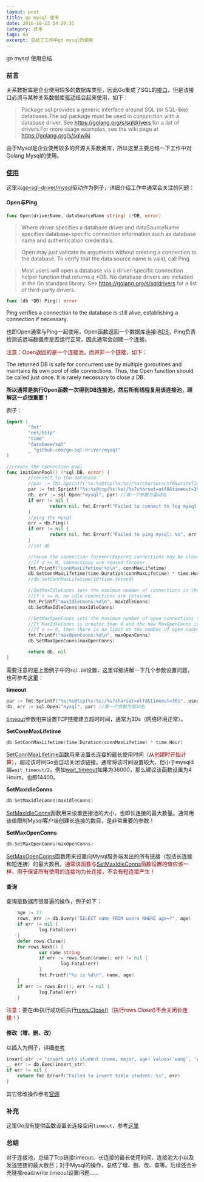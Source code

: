 ```yaml
---
layout: post
title: go mysql 使用
date: 2016-10-22 14:29:31
category: 技术
tags: Go
excerpt: 总结了工作中go mysql的使用
---
```


go mysql 使用总结

### 前言

关系数据库是企业使用较多的数据库类型，因此Go集成了SQL的[接口](https://golang.org/pkg/database/sql/)，但是该接口必须与某种关系数据库[驱动](https://golang.org/s/sqldrivers)结合起来使用，如下：

>Package sql provides a generic interface around SQL (or SQL-like) databases.The sql package must be used in conjunction with a database driver. See https://golang.org/s/sqldrivers for a list of drivers.For more usage examples, see the wiki page at https://golang.org/s/sqlwiki.

由于Mysql是企业使用较多的开源关系数据库，所以这里主要总结一下工作中对Golang Mysql的使用。

### [使用](https://golang.org/s/sqlwiki)

这里以[go-sql-driver/mysql](https://github.com/go-sql-driver/mysql/)驱动作为例子，详细介绍工作中通常会关注的问题：

#### **Open与Ping**

```go
func Open(driverName, dataSourceName string) (*DB, error)
```

> Where driver specifies a database driver and dataSourceName specifies database-specific connection information such as database name and authentication credentials.

> Open may just validate its arguments without creating a connection to the database. To verify that the data source name is valid, call Ping.

> Most users will open a database via a driver-specific connection helper function that returns a *DB. No database drivers are included in the Go standard library. See https://golang.org/s/sqldrivers for a list of third-party drivers. 

```go
func (db *DB) Ping() error
```

>
Ping verifies a connection to the database is still alive, establishing a connection if necessary.

也即Open通常与Ping一起使用，Open函数返回一个数据库连接池[DB](https://golang.org/pkg/database/sql/#DB)，Ping负责检测该远端数据库是否运行正常，因此通常会创建一个连接。

<font color="#8B0000">注意：Open返回的是一个连接池，而并非一个链接，如下：</font>
>
The returned DB is safe for concurrent use by multiple goroutines and maintains its own pool of idle connections. Thus, the Open function should be called just once. It is rarely necessary to close a DB.

**所以通常是执行Open函数一次得到DB连接池，然后所有线程复用该连接池，理解这一点很重要！**

例子：

```go
import (
        "fmt"
        "net/http"
        "time"
        "database/sql"
        _ "github.com/go-sql-driver/mysql"
)

//create the connection pool
func initConnPool() (*sql.DB, error) {
        //connect to the database
        //par := fmt.Sprintf("%s:%s@tcp(%s:%s)/%s?charset=utf8&writeTimeout=1s&timeout=10s", username, password, addrs, port, database)
        par := fmt.Sprintf("%s:%s@tcp(%s:%s)/%s?charset=utf8&timeout=30s", username, password, addrs, port, database)
        db, err := sql.Open("mysql", par) //第一个参数为驱动名
        if err != nil {
                return nil, fmt.Errorf("Failed to connect to log mysql: %s", err)
        }
        //ping the mysql
        err = db.Ping()
        if err != nil {
                return nil, fmt.Errorf("Failed to ping mysql: %s", err)
        }
        //set db

        //reuse the connection forever(Expired connections may be closed lazily before reuse)
        //If d <= 0, connections are reused forever.
        fmt.Printf("connMaxLifetime:%d\n", connMaxLifetime)
        db.SetConnMaxLifetime(time.Duration(connMaxLifetime) * time.Hour)
        //db.SetConnMaxLifetime(10*time.Second)

        //SetMaxIdleConns sets the maximum number of connections in the idle connection pool.
        //If n <= 0, no idle connections are retained.
        fmt.Printf("maxIdleConns:%d\n", maxIdleConns)
        db.SetMaxIdleConns(maxIdleConns)

        //SetMaxOpenConns sets the maximum number of open connections to the database.
        //If MaxIdleConns is greater than 0 and the new MaxOpenConns is less than MaxIdleConns, then MaxIdleConns will be reduced to match the new MaxOpenConns limit
        //If n <= 0, then there is no limit on the number of open connections. The default is 0 (unlimited).
        fmt.Printf("maxOpenConns:%d\n", maxOpenConns)
        db.SetMaxOpenConns(maxOpenConns)

        return db, nil
}
```

需要注意的是上面例子中的`sql.DB`设置，这里详细讲解一下几个参数设置问题，也可参考[这里](http://go-database-sql.org/connection-pool.html)：

**timeout**

```go
par := fmt.Sprintf("%s:%s@tcp(%s:%s)/%s?charset=utf8&timeout=30s", username, password, addrs, port, database)
db, err := sql.Open("mysql", par) //第一个参数为驱动名
```

[timeout](https://github.com/go-sql-driver/mysql#timeout)参数用来设置TCP链接建立超时时间，通常为30s（网络环境正常）。

**SetConnMaxLifetime**

```go
db.SetConnMaxLifetime(time.Duration(connMaxLifetime) * time.Hour)
```

[SetConnMaxLifetime](https://golang.org/src/database/sql/sql.go?s=16956:17005#L608)函数用来设置长连接的最长使用时间（<font color="#8B0000">从创建时开始计算</font>），超过该时间Go会自动关闭该链接。通常将该时间设置较大，但小于mysqld端`wait_timeout/2`。例如[wait_timeout](http://dev.mysql.com/doc/refman/5.6/en/server-system-variables.html#sysvar_wait_timeout)如果为36000，那么建议该函数设置为4 Hours，也即14400。

**SetMaxIdleConns**

```go
db.SetMaxIdleConns(maxIdleConns)
```

[SetMaxIdleConns](https://golang.org/src/database/sql/sql.go?s=15640:15676#L557)函数用来设置连接池的大小，也即长连接的最大数量。通常用该值限制Mysql客户端创建长连接的数目，是非常重要的参数！

**SetMaxOpenConns**

```go
db.SetMaxOpenConns(maxOpenConns)
```

[SetMaxOpenConns](https://golang.org/src/database/sql/sql.go?s=16528:16564#L590)函数用来设置向Mysql服务端发出的所有链接（包括长连接和短连接）的最大数目。<font color="#8B0000">通常该函数与</font>[SetMaxIdleConns](https://golang.org/src/database/sql/sql.go?s=15640:15676#L557)<font color="#8B0000">函数设置的值应该一样，用于保证所有使用的连接均为长连接，不会有短连接产生！</font>



#### **查询**
查询是数据库很普遍的操作，例子如下：

```go
    age := 27
    rows, err := db.Query("SELECT name FROM users WHERE age=?", age)
    if err != nil {
            log.Fatal(err)
    }
    defer rows.Close()
    for rows.Next() {
            var name string
            if err := rows.Scan(&name); err != nil {
                    log.Fatal(err)
            }
            fmt.Printf("%s is %d\n", name, age)
    }
    if err := rows.Err(); err != nil {
            log.Fatal(err)
    }
```

<font color="#8B0000">注意：</font>要在db执行成功后执行[rows.Close()](https://golang.org/pkg/database/sql/#Rows)（<font color="#8B0000">执行rows.Close()不会关闭长连接！</font>）



#### **修改（增、删、改）**
以插入为例子，详细[参考](https://golang.org/pkg/database/sql/#DB.Exec)

```go
insert_str := "insert into student (name, major, age) values('wang', 'computer', '20')"
_, err := db.Exec(insert_str)
if err != nil {
    return fmt.Errorf("Failed to insert table student: %s", err)
}
```

其它修改操作参考[官网](https://golang.org/pkg/database/sql/#pkg-index)

### 补充
这里Go没有提供函数设置长连接空闲`timeout`，参考[这里](https://github.com/go-sql-driver/mysql/issues/488#event-829185787)

### 总结
对于连接池，总结了Tcp链接timeout、长连接的最长使用时间、连接池大小以及发送链接的最大数目；对于Mysql的操作，总结了增、删、改、查等。后续还会补充链接read/write timeout设置问题……





